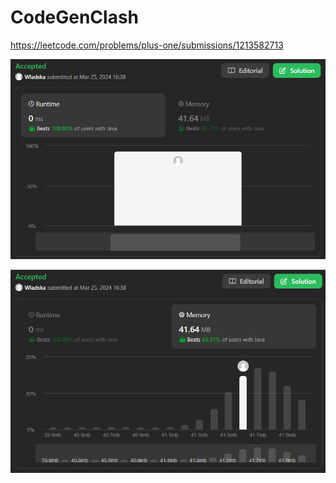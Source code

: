 # CodeGenClash

https://leetcode.com/problems/plus-one/submissions/1213582713

![runtime](./images/leetcodesummary/runtime.png)

![memory](./images/leetcodesummary/memory.png)